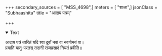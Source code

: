 +++
secondary_sources = [ "MSS_4698",]
meters = [ "शाला",]
jsonClass = "Subhaashita"
title = "आदाय पत्रम्"

+++

<details open><summary>Text</summary>

आदाय पत्रं त्वरितं यदि श्वा दूर्वां नवां वा नवगोमयं वा।  
प्रयाति यातुः परतस् तदानीं राजप्रसादं नियतं ब्रवीति॥
</details>

